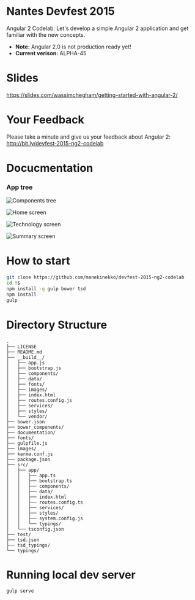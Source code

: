 Nantes Devfest 2015
=======

Angular 2 Codelab: Let's develop a simple Angular 2 application and get familiar with the new concepts.

- **Note:** Angular 2.0 is not production ready yet!
- **Current verison:** ALPHA-45

# Slides

https://slides.com/wassimchegham/getting-started-with-angular-2/

# Your Feedback

Please take a minute and give us your feedback about Angular 2: http://bit.ly/devfest-2015-ng2-codelab

# Docucmentation
### App tree

![Components tree](https://github.com/manekinekko/devfest-2015-ng2-codelab/raw/master/documentation/devfest-components-tree.png)

![Home screen](https://github.com/manekinekko/devfest-2015-ng2-codelab/raw/master/documentation/devfest-home.png) 

![Technology screen](https://github.com/manekinekko/devfest-2015-ng2-codelab/raw/master/documentation/devfest-technology.png)

![Summary screen](https://github.com/manekinekko/devfest-2015-ng2-codelab/raw/master/documentation/devfest-summary.png)

# How to start

```bash
git clone https://github.com/manekinekko/devfest-2015-ng2-codelab
cd !$
npm install -g gulp bower tsd
npm install
gulp
```

# Directory Structure

```
.
├── LICENSE
├── README.md
├── __build__/
│   ├── app.js
│   ├── bootstrap.js
│   ├── components/
│   ├── data/
│   ├── fonts/
│   ├── images/
│   ├── index.html
│   ├── routes.config.js
│   ├── services/
│   ├── styles/
│   └── vendor/
├── bower.json
├── bower_components/
├── documentation/
├── fonts/
├── gulpfile.js
├── images/
├── karma.conf.js
├── package.json
├── src/
│   ├── app/
│   │   ├── app.ts
│   │   ├── bootstrap.ts
│   │   ├── components/
│   │   ├── data/
│   │   ├── index.html
│   │   ├── routes.config.ts
│   │   ├── services/
│   │   ├── styles/
│   │   ├── system.config.js
│   │   └── typings/
│   └── tsconfig.json
├── test/
├── tsd.json
├── tsd_typings/
└── typings/
```

# Running local dev server

```bash
gulp serve
```
